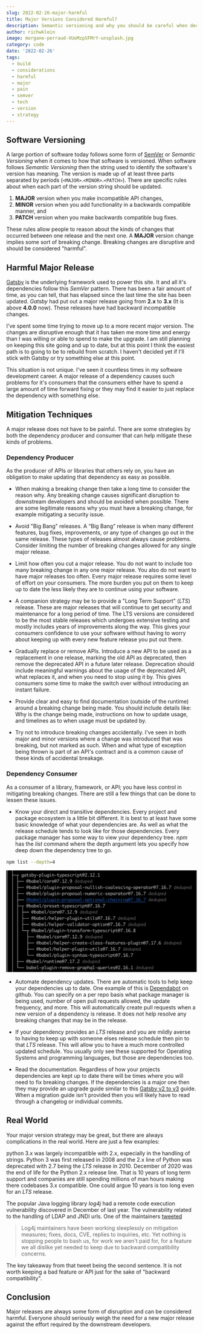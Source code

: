 ```yaml
---
slug: 2022-02-26-major-harmful
title: Major Versions Considered Harmful?
description: Semantic versioning and why you should be careful when deciding to do a major release. A major version upgrade may be considered harmful for your project.
author: richwklein
image: morgane-perraud-VUoMzpSFMrY-unsplash.jpg
category: code
date: '2022-02-26'
tags:
  - build
  - considerations
  - harmful
  - major
  - pain
  - semver
  - tech
  - version
  - strategy
---
```


## Software Versioning

A large portion of software today follows some form of [SemVer](https://semver.org/) or *Semantic Versioning* when it comes to how that software is versioned. When software follows *Semantic Versioning* then the string used to identify the software's version has meaning. The version is made up of at least three parts separated by periods (`<MAJOR>`.`<MINOR>`.`<PATCH>`). There are specific rules about when each part of the version string should be updated.

1. **MAJOR** version when you make incompatible API changes,
1. **MINOR** version when you add functionality in a backwards compatible manner, and
1. **PATCH** version when you make backwards compatible bug fixes.

These rules allow people to reason about the kinds of changes that occurred between one release and the next one. A **MAJOR** version change implies some sort of breaking change. Breaking changes are disruptive and should be considered "harmful".

## Harmful Major Release

[Gatsby](https://www.gatsbyjs.com/) is the underlying framework used to power this site. It and all it's dependencies follow this *SemVer* pattern. There has been a fair amount of time, as you can tell, that has elapsed since the last time the site has been updated. *Gatsby* had put out a major release going from **2.x** to **3.x** (It is above **4.0.0** now). These releases have had backward incompatible changes. 

I've spent some time trying to move up to a more recent major version. The changes are disruptive enough that it has taken me more time and energy than I was willing or able to spend to make the upgrade. I am still planning on keeping this site going and up to date, but at this point I think the easiest path is to going to be to rebuild from scratch. I haven't decided yet if I'll stick with Gatsby or try something else at this point.

This situation is not unique. I've seen it countless times in my software development career. A major release of a dependency causes such problems for it's consumers that the consumers either have to spend a large amount of time forward fixing or they may find it easier to just replace the dependency with something else. 

## Mitigation Techniques

A major release does not have to be painful. There are some strategies by both the dependency producer and consumer that can help mitigate these kinds of problems.

### Dependency Producer

As the producer of APIs or libraries that others rely on, you have an obligation to make updating that dependency as easy as possible. 

* When making a breaking change then take a long time to consider the reason why. Any breaking change causes significant disruption to downstream developers and should be avoided when possible. There are some legitimate reasons why you must have a breaking change, for example mitigating a security issue.

* Avoid "Big Bang" releases. A “Big Bang” release is when many different features, bug fixes, improvements, or any type of changes go out in the same release. These types of releases almost always cause problems. Consider limiting the number of breaking changes allowed for any single major release. 

* Limit how often you cut a major release. You do not want to include too many breaking change in any one major release. You also do not want to have major releases too often. Every major release requires some level of effort on your consumers. The more burden you put on them to keep up to date the less likely they are to continue using your software.

* A companion strategy may be to provide a "Long Term Support" (*LTS*) release. These are major releases that will continue to get security and maintenance for a long period of time. The LTS versions are considered to be the most stable releases which undergoes extensive testing and mostly includes years of improvements along the way. This gives your consumers confidence to use your software without having to worry about keeping up with every new feature release you put out there.

* Gradually replace or remove APIs. Introduce a new API to be used as a replacement in one release, marking the old API as deprecated, then remove the deprecated API in a future later release. Deprecation should include meaningful warnings about the usage of the deprecated API, what replaces it, and when you need to stop using it by. This gives consumers some time to make the switch over without introducing an instant failure. 

* Provide clear and easy to find documentation (outside of the runtime) around a breaking change being made. You should include details like: Why is the change being made, instructions on how to update usage, and timelines as to when usage must be updated by.

* Try not to introduce breaking changes accidentally. I've seen in both major and minor versions where a change was introduced that was breaking, but not marked as such. When and what type of exception being thrown is part of an API's contract and is a common cause of these kinds of accidental breakage.

### Dependency Consumer

As a consumer of a library, framework, or API; you have less control in mitigating breaking changes. There are still a few things that can be done to lessen these issues.

* Know your direct and transitive dependencies. Every project and package ecosystem is a little bit different. It is best to at least have some basic knowledge of what your dependencies are. As well as what the release schedule tends to look like for those dependencies. Every package manager has some way to view your dependency tree. *npm* has the *list* command where the depth argument lets you specify how deep down the dependency tree to go.

```bash
npm list --depth=4
```

![Dependency Tree Example](dependency-tree.png)

* Automate dependency updates. There are automatic tools to help keep your dependencies up to date. One example of this is [Dependabot](https://docs.github.com/en/code-security/supply-chain-security/keeping-your-dependencies-updated-automatically/about-dependabot-version-updates) on github. You can specify on a per repo basis what package manager is being used, number of open pull requests allowed, the update frequency, and more. This will automatically create pull requests when a new version of a dependency is release. It does not help resolve any breaking changes that may be in the release.

* If your dependency provides an *LTS* release and you are mildly averse to having to keep up with someone elses release schedule then pin to that *LTS* release. This will allow you to have a much more controlled updated schedule. You usually only see these supported for Operating Systems and programming languages, but those are dependencies too. 

* Read the documentation. Regardless of how your projects dependencies are kept up to date there will be times where you will need to fix breaking changes. If the dependencies is a major one then they may provide an upgrade guide similar to this [Gatsby v2 to v3](https://www.gatsbyjs.com/docs/reference/release-notes/migrating-from-v2-to-v3/) guide. When a migration guide isn't provided then you will likely have to read through a changelog or individual commits.   

## Real World

Your major version strategy may be great, but there are always complications in the real world. Here are just a few examples:

python 3.x was largely incompatible with 2.x, especially in the handling of strings. Python 3 was first released in 2008 and the 2.x line of Python was deprecated with 2.7 being the *LTS* release in 2010. December of 2020 was the end of life for the Python 2.x release line. That is 10 years of long term support and companies are still spending millions of man hours making there codebases 3.x compatible. One could argue 10 years is too long even for an *LTS* release.  

The popular Java logging library *log4j* had a remote code execution vulnerability discovered in December of last year. The vulnerability related to the handling of LDAP and JNDI urls. One of the maintainers [tweeted](https://twitter.com/yazicivo/status/1469349956880408583?s=21)

> Log4j maintainers have been working sleeplessly on mitigation measures; fixes, docs, CVE, replies to inquiries, etc. Yet nothing is stopping people to bash us, for work we aren't paid for, for a feature we all dislike yet needed to keep due to backward compatibility concerns.

The key takeaway from that tweet being the second sentence. It is not worth keeping a bad feature or API just for the sake of "backward compatibility".

## Conclusion

Major releases are always some form of disruption and can be considered harmful. Everyone should seriously weigh the need for a new major release against the effort required by the downstream developers.
